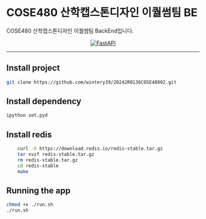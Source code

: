 # COSE480 산학캡스톤디자인 이퀄썸팀 BE

COSE480 산학캡스톤디자인 이퀄썸팀 BackEnd입니다.
<p align="center">
  <a href="https://fastapi.tiangolo.com"><img src="https://fastapi.tiangolo.com/img/logo-margin/logo-teal.png" alt="FastAPI"></a>
</p>


---


## Install project
```bash
git clone https://github.com/wintery39/20242R0136COSE48002.git
```

## Install dependency
```bash
ipython set.pyd
```

## Install redis
```bash
    curl -O https://download.redis.io/redis-stable.tar.gz
    tar xvzf redis-stable.tar.gz
    rm redis-stable.tar.gz
    cd redis-stable
    make
```

## Running the app
```bash
chmod +x ./run.sh
./run.sh
```